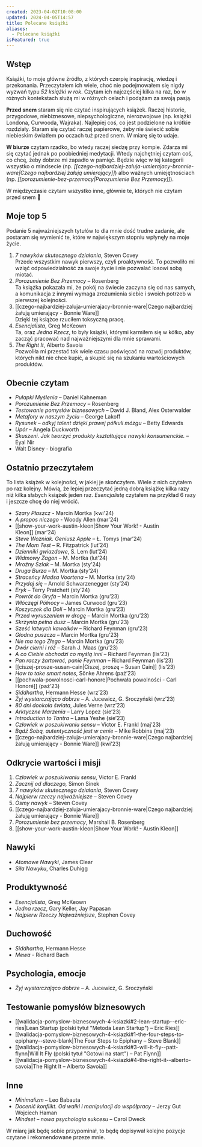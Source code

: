 ```yaml
---
created: 2023-04-02T10:08:00
updated: 2024-04-05T14:57
title: Polecane książki
aliases:
  - Polecane książki
isFeatured: true
---
```

## Wstęp

Książki, to moje główne źródło, z których czerpię inspirację, wiedzę i przekonania. Przeczytałem ich wiele, choć nie podejmowałem się nigdy wyzwań typu _52 książki w rok_. Czytam ich najczęściej kilka na raz, bo w różnych kontekstach służą mi w różnych celach i podążam za swoją pasją.

**Przed snem** staram się nie czytać inspirujących książek. Raczej historie, przygodowe, niebiznesowe, niepsychologiczne, nierozwojowe (np. książki Londona, Curwooda, Wajraka). Najlepiej coś, co jest podzielone na krótkie rozdziały. Staram się czytać raczej papierowe, żeby nie świecić sobie niebieskim światłem po oczach tuż przed snem. W miarę się to udaje.

**W biurze** czytam rzadko, bo wtedy raczej siedzę przy kompie. Zdarza mi się czytać jednak po poobiedniej medytacji. Wtedy najchętniej czytam coś, co chcę, żeby dobrze mi zapadło w pamięć. Będzie więc w tej kategorii wszystko o mindsecie (np. _[[czego-najbardziej-zaluja-umierajacy-bronnie-ware|Czego najbardziej żałują umierający]]_) albo ważnych umiejętnościach (np. _[[porozumienie-bez-przemocy|Porozumienie Bez Przemocy]]_).

W międzyczasie czytam wszystko inne, głównie te, których nie czytam przed snem 🙂

## Moje top 5

Podanie 5 najważniejszych tytułów to dla mnie dość trudne zadanie, ale postaram się wymienić te, które w największym stopniu wpłynęły na moje życie.

1. _7 nawyków skutecznego działania_, Steven Covey  
    Przede wszystkim nawyk pierwszy, czyli proaktywność. To pozwoliło mi wziąć odpowiedzialność za swoje życie i nie pozwalać losowi sobą miotać.
2. _Porozumienie Bez Przemocy_ – Rosenberg  
    Ta książka pokazała mi, że pokój na świecie zaczyna się od nas samych, a komunikacja z innymi wymaga zrozumienia siebie i swoich potrzeb w pierwszej kolejności.
3. [[czego-najbardziej-zaluja-umierajacy-bronnie-ware|Czego najbardziej żałują umierający - Bonnie Ware]]  
    Dzięki tej książce rzuciłem toksyczną pracę.
4. _Esencjalista_, Greg McKeown  
    Ta, oraz _Jedna Rzecz_, to były książki, którymi karmiłem się w kółko, aby zacząć pracować nad najważniejszymi dla mnie sprawami.
5. _The Right It_, Alberto Savoia  
    Pozwoliła mi przestać tak wiele czasu poświęcać na rozwój produktów, których nikt nie chce kupić, a skupić się na szukaniu wartościowych produktów.

## Obecnie czytam

- _Pułapki Myślenia_ – Daniel Kahneman
- _Porozumienie Bez Przemocy_ – Rosenberg
- _Testowanie pomysłów biznesowych_ – David J. Bland, Alex Osterwalder
- _Metafory w naszym życiu_ – George Lakoff
- _Rysunek – odkyj talent dzięki prawej półkuli mózgu_ – Betty Edwards
- _Upór_ – Angela Duckworth
- _Skuszeni. Jak tworzyć produkty kształtujące nawyki konsumenckie._ – Eyal Nir
- Walt Disney - biografia

## Ostatnio przeczytałem

To lista książek w kolejności, w jakiej je skończyłem. Wiele z nich czytałem po raz kolejny. Mówią, że lepiej przeczytać jedną dobrą książkę kilka razy niż kilka słabych książek jeden raz. _Esencjalistę_ czytałem na przykład 6 razy i jeszcze chcę do niej wrócić.

- *Szary Płaszcz* - Marcin Mortka (kwi'24)
- *A propos niczego* - Woody Allen (mar'24)
- [[show-your-work-austin-kleon|Show Your Work! - Austin Kleon]] (mar’24)
- _Steve Wozniak. Geniusz Apple_ – Ł. Tomys (mar’24)
- _The Mom Test_ – R. Fitzpatrick (lut’24)
- _Dzienniki gwiazdowe_, S. Lem (lut’24)
- _Widmowy Zagon_ – M. Mortka (lut’24)
- _Mroźny Szlak_ – M. Mortka (sty’24)
- _Druga Burza_ – M. Mortka (sty’24)
- _Straceńcy Madsa Voortena_ – M. Mortka (sty’24)
- _Przydaj się_ – Arnold Schwarzenegger (sty’24)
- _Eryk_ – Terry Pratchett (sty’24)
- _Powrót do Gryfa_ – Marcin Mortka (gru’23)
- _Włóczęgi Północy_ – James Curwood (gru’23)
- _Koszyczek dla Doli_ – Marcin Mortka (gru’23)
- _Przed wyruszeniem w drogę_ – Marcin Mortka (gru’23)
- _Skrzynia pełna dusz_ – Marcin Mortka (gru’23)
- _Sześć łatwych kawałków_ – Richard Feynman (gru’23)
- _Głodna puszcza_ – Marcin Mortka (gru’23)
- _Nie ma tego Złego_ – Marcin Mortka (gru’23)
- _Dwór cierni i róż_ – Sarah J. Maas (gru’23)
- _A co Ciebie obchodzi co myślą inni_ – Richard Feynman (lis’23)
- _Pan raczy żartować, panie Feynman_ – Richard Feynman (lis’23)
- [[ciszej-prosze-susan-cain|Ciszej, proszę – Susan Cain]] (lis’23)
- _How to take smart notes_, Sönke Ahrens (paź’23)
- [[pochwala-powolnosci-carl-honore|Pochwała powolności - Carl Honoré]] (paź’23)
- _Siddhartha_, Hermann Hesse (wrz’23)
- _Żyj wystarczająco dobrze_ – A. Jucewicz, G. Sroczyński (wrz’23)
- _80 dni dookoła świata_, Jules Verne (wrz’23)
- _Arktyczne Marzenia_ – Larry Lopez (sie’23)
- _Introduction to Tantra_ – Lama Yeshe (sie’23)
- _Człowiek w poszukiwaniu sensu_ – Victor E. Frankl (maj’23)
- _Bądź Sobą, autentyczność jest w cenie_ – Mike Robbins (maj’23)
- [[czego-najbardziej-zaluja-umierajacy-bronnie-ware|Czego najbardziej żałują umierający - Bonnie Ware]] (kwi’23)

## Odkrycie wartości i misji

1. _Człowiek w poszukiwaniu sensu_, Victor E. Frankl
2. _Zacznij od dlaczego,_ Simon Sinek
3. _7 nawyków skutecznego działania_, Steven Covey
4. _Najpierw rzeczy najważniejsze_ – Steven Covey
5. _Ósmy nawyk_ – Steven Covey
6. [[czego-najbardziej-zaluja-umierajacy-bronnie-ware|Czego najbardziej żałują umierający - Bonnie Ware]]
7. _Porozumienie bez przemocy_, Marshall B. Rosenberg
8. [[show-your-work-austin-kleon|Show Your Work! - Austin Kleon]]

## Nawyki

- _Atomowe Nawyki_, James Clear
- _Siła Nawyku_, Charles Duhigg

## Produktywność

- _Esencjalista_, Greg McKeown
- _Jedna rzecz_, Gary Keller, Jay Papasan
- _Najpierw Rzeczy Najważniejsze_, Stephen Covey

## Duchowość

- _Siddhartha_, Hermann Hesse
- *Mewa* - Richard Bach

## Psychologia, emocje

- _Żyj wystarczająco dobrze_ – A. Jucewicz, G. Sroczyński

## Testowanie pomysłów biznesowych

- [[walidacja-pomyslow-biznesowych-4-ksiazki#2-lean-startup--eric-ries|Lean Startup (polski tytuł "Metoda Lean Startup") – Eric Ries]]
- [[walidacja-pomyslow-biznesowych-4-ksiazki#1-the-four-steps-to-epiphany--steve-blank|The Four Steps to Epiphany – Steve Blank]]
- [[walidacja-pomyslow-biznesowych-4-ksiazki#3-will-it-fly--patt-flynn|Will It Fly (polski tytuł "Gotowi na start") – Pat Flynn]]
- [[walidacja-pomyslow-biznesowych-4-ksiazki#4-the-right-it--alberto-savoia|The Right It – Alberto Savoia]]

## Inne

- _Minimalizm_ – Leo Babauta
- _Docenić konflikt. Od walki i manipulacji do współpracy_ – Jerzy Gut Wojciech Haman
- _Mindset – nowa psychologia sukcesu –_ Carol Dweck

W miarę jak będę sobie przypominał, to będę dopisywał kolejne pozycje czytane i rekomendowane przeze mnie.
